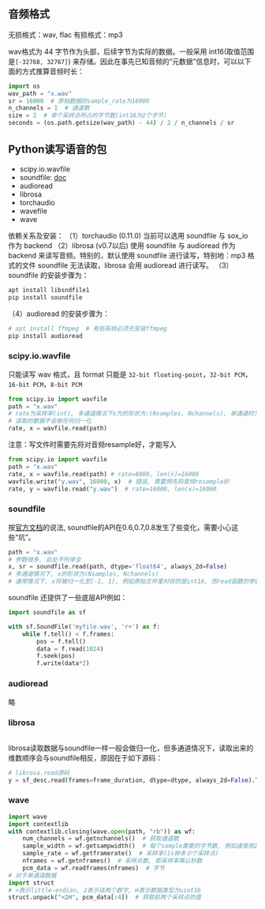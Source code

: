 ## 音频格式

无损格式：wav, flac
有损格式：mp3

wav格式为 44 字节作为头部，后续字节为实际的数据。一般采用 int16(取值范围是`[-32768, 32767]`) 来存储。因此在事先已知音频的“元数据”信息时，可以以下面的方式推算音频时长：

```python
import os
wav_path = "x.wav"
sr = 16000  # 原始数据的sample_rate为16000
n_channels = 1  # 通道数
size = 2  # 单个采样点所占的字节数(int16为2个字节)
seconds = (os.path.getsize(wav_path) - 44) / 2 / n_channels / sr
```

## Python读写语音的包

- scipy.io.wavfile
- soundfile: [doc](https://pysoundfile.readthedocs.io/en/latest)
- audioread
- librosa
- torchaudio
- wavefile
- wave

依赖关系及安装：
（1）torchaudio (0.11.0) 当前可以选用 soundfile 与 sox_io 作为 backend
（2）librosa (v0.7以后) 使用 soundfile 与 audioread 作为 backend 来读写音频。特别的，默认使用 soundfile 进行读写，特别地：mp3 格式的文件 soundfile 无法读取，librosa 会用 audioread 进行读写。
（3）soundfile 的安装步骤为：
```bash
apt install libsndfile1
pip install soundfile
```
（4）audioread 的安装步骤为：
```bash
# apt install ffmpeg  # 有些系统必须先安装ffmpeg
pip install audioread
```

### scipy.io.wavfile

只能读写 wav 格式，且 format 只能是 `32-bit floating-point`，`32-bit PCM`，`16-bit PCM`，`8-bit PCM`

```python
from scipy.io import wavfile
path = "x.wav"
# rate为采样率(int), 多通道情况下x为的形状为:(Nsamples, Nchannels), 单通道时为:(Nsamples,)
# 读取的数据不会做任何归一化
rate, x = wavfile.read(path)
```

注意：写文件时需要先将对音频resample好，才能写入

```python
from scipy.io import wavfile
path = "x.wav"
rate, x = wavfile.read(path) # rate=8000, len(x)=16000
wavfile.write("y.wav", 16000, x)  # 错误, 需要预先将音频resample好
rate, y = wavfile.read("y.wav")  # rate=16000, len(x)=16000
```

### soundfile

按[官方文档](https://pysoundfile.readthedocs.io/en/latest)的说法, soundfile的API在0.6,0.7,0.8发生了些变化，需要小心这些“坑”。

```python
path = "x.wav"
# 参数很多, 此处不列举全
x, sr = soundfile.read(path, dtype='float64', always_2d=False)
# 多通道情况下, x的形状为(Nsamples, Nchannels)
# 通常情况下, x将被归一化至[-1, 1), 例如原始文件里村存的是int16, 而read函数的参数为"float64", 归一化方式为除以2^15=32768。但如果原始数据按float方式存，但读取时按int来读，则不会做归一化
```
soundfile 还提供了一些底层API例如：
```python
import soundfile as sf

with sf.SoundFile('myfile.wav', 'r+') as f:
    while f.tell() < f.frames:
        pos = f.tell()
        data = f.read(1024)
        f.seek(pos)
        f.write(data*2)
```

### audioread

略

### librosa

```
```

librosa读取数据与soundfile一样一般会做归一化，但多通道情况下，读取出来的维数顺序会与soundfile相反，原因在于如下源码：

```python
# librosa.read源码
y = sf_desc.read(frames=frame_duration, dtype=dtype, always_2d=False).T
```

### wave

```python
import wave
import contextlib
with contextlib.closing(wave.open(path, "rb")) as wf:
    num_channels = wf.getnchannels()  # 获取通道数
    sample_width = wf.getsampwidth()  # 每个sample需要的字节数, 例如通常用2个字节存储一个采样点
    sample_rate = wf.getframerate()  # 采样率(1s钟多少个采样点)
    nframes = wf.getnframes()  # 采样点数, 即采样率乘以秒数
    pcm_data = wf.readframes(nframes)  # 字节
# 对于单通道数据
import struct
# <表示little-endian, 2表示读两个数字, H表示数据类型为uint16
struct.unpack("<2H", pcm_data[:4])  # 获取前两个采样点的值
```